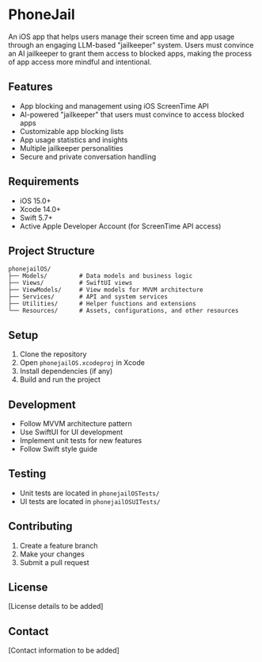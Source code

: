 # PhoneJail

An iOS app that helps users manage their screen time and app usage through an engaging LLM-based "jailkeeper" system. Users must convince an AI jailkeeper to grant them access to blocked apps, making the process of app access more mindful and intentional.

## Features

- App blocking and management using iOS ScreenTime API
- AI-powered "jailkeeper" that users must convince to access blocked apps
- Customizable app blocking lists
- App usage statistics and insights
- Multiple jailkeeper personalities
- Secure and private conversation handling

## Requirements

- iOS 15.0+
- Xcode 14.0+
- Swift 5.7+
- Active Apple Developer Account (for ScreenTime API access)

## Project Structure

```
phonejailOS/
├── Models/         # Data models and business logic
├── Views/          # SwiftUI views
├── ViewModels/     # View models for MVVM architecture
├── Services/       # API and system services
├── Utilities/      # Helper functions and extensions
└── Resources/      # Assets, configurations, and other resources
```

## Setup

1. Clone the repository
2. Open `phonejailOS.xcodeproj` in Xcode
3. Install dependencies (if any)
4. Build and run the project

## Development

- Follow MVVM architecture pattern
- Use SwiftUI for UI development
- Implement unit tests for new features
- Follow Swift style guide

## Testing

- Unit tests are located in `phonejailOSTests/`
- UI tests are located in `phonejailOSUITests/`

## Contributing

1. Create a feature branch
2. Make your changes
3. Submit a pull request

## License

[License details to be added]

## Contact

[Contact information to be added] 